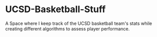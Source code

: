# UCSD-Basketball-Stuff
A Space where I keep track of the UCSD basketball team's stats while creating different algorithms to assess player performance.
